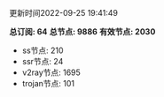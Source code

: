 更新时间2022-09-25 19:41:49

**总订阅: 64**
**总节点: 9886**
**有效节点: 2030**
- ss节点: 210
- ssr节点: 24
- v2ray节点: 1695
- trojan节点: 101
